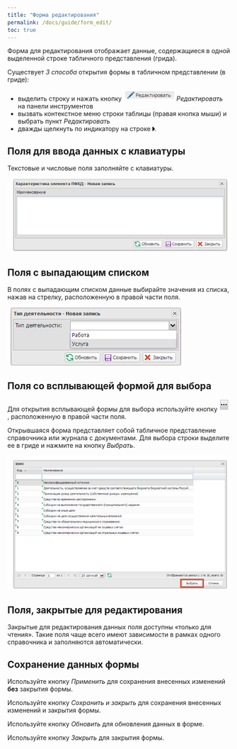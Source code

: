 ```yaml
---
title: "Форма редактирования"
permalink: /docs/guide/form_edit/
toc: true
---
```


Форма для редактирования отображает данные, содержащиеся в одной выделенной строке табличного представления (грида).

Существует *3 способа* открытия формы в табличном представлении (в гриде):
-   выделить строку и нажать кнопку ![](/assets/images/redikt.png) *Редактировать* на панели инструментов
-   вызвать контекстное меню строки таблицы (правая кнопка мыши) и выбрать пункт *Редактировать*
-   дважды щелкнуть по индикатору на строке ![](/assets/images/grid_tools/rowindicator.png).

## Поля для ввода данных с клавиатуры

Текстовые и числовые поля заполняйте с клавиатуры.

![](/assets/images/redikt1.png)

## Поля с выпадающим списком

В полях с выпадающим списком данные выбирайте значения из списка, нажав на стрелку, расположенную в правой части поля.

![](/assets/images/redikt2.png)

## Поля со всплывающей формой для выбора

Для открытия всплывающей формы для выбора используйте кнопку ![](/assets/images/redikt3.png), расположенную в правой части поля.

Открывшаяся форма представляет собой табличное представление справочника или журнала с документами.
Для выбора строки выделите ее в гриде и нажмите на кнопку *Выбрать*.

![](/assets/images/redikt4.png)

## Поля, закрытые для редактирования

Закрытые для редактирования данных поля доступны «только для чтения».
Такие поля чаще всего имеют зависимости в рамках одного справочника и заполняются автоматически.

## Сохранение данных формы

Используйте кнопку *Применить* для сохранения внесенных изменений **без** закрытия формы.

Используйте кнопку *Сохранить и закрыть* для сохранения внесенных изменений и закрытия формы.

Используйте кнопку *Обновить* для обновления данных в форме.

Используйте кнопку *Закрыть* для закрытия формы.
